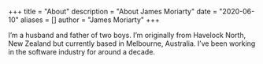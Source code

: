+++
title = "About"
description = "About James Moriarty"
date = "2020-06-10"
aliases = []
author = "James Moriarty"
+++

I’m a husband and father of two boys. I’m originally from Havelock North, New Zealand but currently based in Melbourne, Australia. I’ve been working in the software industry for around a decade.

<style>
  .clearfix {
    overflow: auto;
  }

  .Feed a img{
    margin:1% 1%;
    width:23%;
    float:left
  }
</style>

<div id="root" class="clearfix"></div>
<script type="text/javascript" src="//www.jamesmoriarty.xyz/react-instagram-authless-feed/static/js/main.9c41a906.js"></script>
